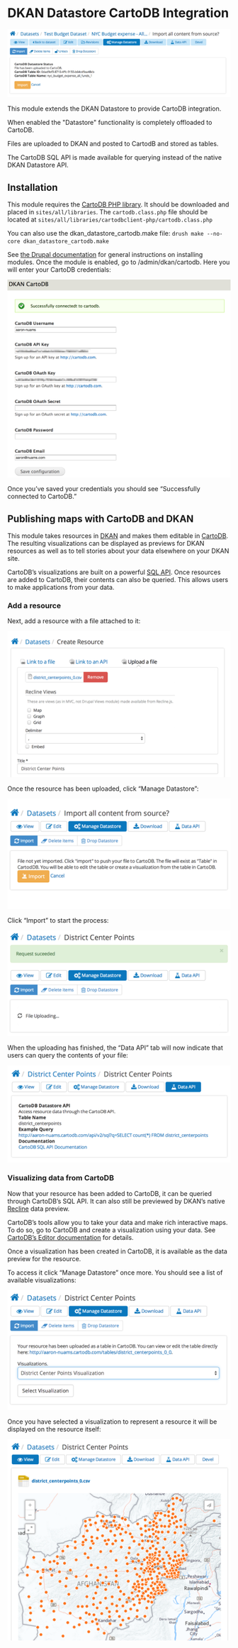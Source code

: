 # DKAN Datastore CartoDB Integration

![screen shot 2014-06-17 at 2 46 57 pm](images/preImport.png)

This module extends the DKAN Datastore to provide CartoDB integration.

When enabled the "Datastore" functionality is completely offloaded to CartoDB.

Files are uploaded to DKAN and posted to CartodB and stored as tables.

The CartoDB SQL API is made available for querying instead of the native DKAN Datastore API.

## Installation

This module requires the [CartoDB PHP library](https://github.com/Nucivic/cartodbclient-php). It should be downloaded and placed in ``sites/all/libraries``. The ``cartodb.class.php`` file should be located at ``sites/all/libraries/cartodbclient-php/cartodb.class.php``

You can also use the dkan\_datastore\_cartodb.make file: ``drush make --no-core dkan_datastore_cartodb.make``

See [the Drupal documentation](https://www.drupal.org/documentation/install/modules-themes) for general instructions on installing modules. Once the module is enabled, go to /admin/dkan/cartodb. Here you will enter your CartoDB credentials:

![DKAN CartoDB Admin Settings form](images/DKANCartoDB.png)

Once you’ve saved your credentials you should see “Successfully connected to CartoDB.”

## Publishing maps with CartoDB and DKAN

This module takes resources in [DKAN](https://github.com/NuCivic/dkan) and makes them editable in [CartoDB](http://cartodb.com/). The resulting visualizations can be displayed as previews for DKAN resources as well as to tell stories about your data elsewhere on your DKAN site.

CartoDB’s visualizations are built on a powerful [SQL API](http://docs.cartodb.com/cartodb-platform/sql-api.html). Once resources are added to CartoDB, their contents can also be queried. This allows users to make applications from your data.

### Add a resource

Next, add a resource with a file attached to it:

![Adding a Resource](images/addaresource.png)

Once the resource has been uploaded, click “Manage Datastore”:

![Manage Datastore](images/ImportAllContent.png)

Click “Import” to start the process:

![Uploading](images/Uploading.png)

When the uploading has finished, the “Data API” tab will now indicate that users can query the contents of your file:

![Creating a visualization](images/visualization1.png)

### Visualizing data from CartoDB

Now that your resource has been added to CartoDB, it can be queried through CartoDB’s SQL API. It can also still be previewed by DKAN’s native [Recline](http://okfnlabs.org/recline/) data preview.

CartoDB’s tools allow you to take your data and make rich interactive maps. To do so, go to CartoDB and create a visualization using your data. See [CartoDB’s Editor documentation](http://docs.cartodb.com/cartodb-editor.html) for details.

Once a visualization has been created in CartoDB, it is available as the data preview for the resource.

To access it click “Manage Datastore” once more. You should see a list of available visualizations:

![Creating a visualization, step two](images/visualization2.png)

Once you have selected a visualization to represent a resource it will be displayed on the resource itself:

![Map](images/mappreview.png)
